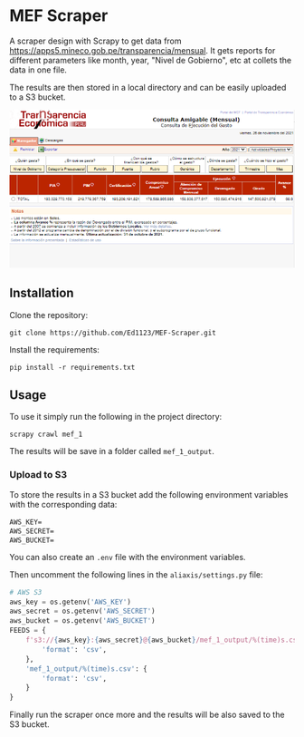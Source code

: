 # MEF Scraper
A scraper design with Scrapy to get data from https://apps5.mineco.gob.pe/transparencia/mensual. It gets reports for different parameters like month, year, "Nivel de Gobierno", etc at collets the data in one file.

The results are then stored in a local directory and can be easily uploaded to a S3 bucket.

![Mef portal](img/mef.png)

## Installation
Clone the repository:
```
git clone https://github.com/Ed1123/MEF-Scraper.git
```
Install the requirements:
```
pip install -r requirements.txt
```

## Usage
To use it simply run the following in the project directory:
```
scrapy crawl mef_1
```
The results will be save in a folder called `mef_1_output`.

### Upload to S3
To store the results in a S3 bucket add the following environment variables with the corresponding data:
```
AWS_KEY=
AWS_SECRET=
AWS_BUCKET=
```
You can also create an `.env` file with the environment variables.

Then uncomment the following lines in the `aliaxis/settings.py` file:
```python
# AWS S3
aws_key = os.getenv('AWS_KEY')
aws_secret = os.getenv('AWS_SECRET')
aws_bucket = os.getenv('AWS_BUCKET')
FEEDS = {
    f's3://{aws_key}:{aws_secret}@{aws_bucket}/mef_1_output/%(time)s.csv': {
        'format': 'csv',
    },
    'mef_1_output/%(time)s.csv': {
        'format': 'csv',
    }
}
```
Finally run the scraper once more and the results will be also saved to the S3 bucket.
